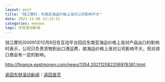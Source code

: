 ```yaml
---
layout: post
title: "钱江摩托：东南亚海运价格上涨对公司影响不大"
date: 2021-12-08 13:23:51
categories: emnews
tags: 东财滚动新闻
---
```


钱江摩托(000913)12月8日在互动平台回应东南亚海运价格上涨对产品出口的影响时表示，公司只负责货物到出口港运费，故海运价格上涨对公司影响不大，但对进口商会有一定的影响。

<http://finance.eastmoney.com/news/1354,202112082206978381.html>

[返回东财滚动新闻](//finews.withounder.com/emnews/)｜[返回首页](//finews.withounder.com/)